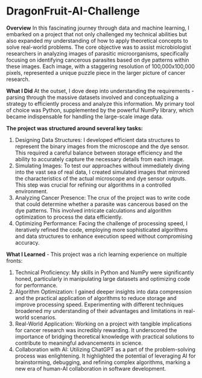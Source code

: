 # DragonFruit-AI-Challenge

**Overview**
In this fascinating journey through data and machine learning, I embarked on a project that not only challenged my technical abilities but also expanded my understanding of how to apply theoretical concepts to solve real-world problems. The core objective was to assist microbiologist researchers in analyzing images of parasitic microorganisms, specifically focusing on identifying cancerous parasites based on dye patterns within these images. Each image, with a staggering resolution of 100,000x100,000 pixels, represented a unique puzzle piece in the larger picture of cancer research.

**What I Did**
At the outset, I dove deep into understanding the requirements - parsing through the massive datasets involved and conceptualizing a strategy to efficiently process and analyze this information. My primary tool of choice was Python, supplemented by the powerful NumPy library, which became indispensable for handling the large-scale image data.

**The project was structured around several key tasks:**
1. Designing Data Structures: I developed efficient data structures to represent the binary images from the microscope and the dye sensor. This required a careful balance between storage efficiency and the ability to accurately capture the necessary details from each image.
2. Simulating Images: To test our approaches without immediately diving into the vast sea of real data, I created simulated images that mirrored the characteristics of the actual microscope and dye sensor outputs. This step was crucial for refining our algorithms in a controlled environment.
3. Analyzing Cancer Presence: The crux of the project was to write code that could determine whether a parasite was cancerous based on the dye patterns. This involved intricate calculations and algorithm optimization to process the data efficiently.
4. Optimizing Performance: Facing the challenge of processing speed, I iteratively refined the code, employing more sophisticated algorithms and data structures to enhance execution speed without compromising accuracy.

**What I Learned** - This project was a rich learning experience on multiple fronts:
1. Technical Proficiency: My skills in Python and NumPy were significantly honed, particularly in manipulating large datasets and optimizing code for performance.
2. Algorithm Optimization: I gained deeper insights into data compression and the practical application of algorithms to reduce storage and improve processing speed. Experimenting with different techniques broadened my understanding of their advantages and limitations in real-world scenarios.
3. Real-World Application: Working on a project with tangible implications for cancer research was incredibly rewarding. It underscored the importance of bridging theoretical knowledge with practical solutions to contribute to meaningful advancements in science.
4. Collaboration with AI: Utilizing ChatGPT as a part of the problem-solving process was enlightening. It highlighted the potential of leveraging AI for brainstorming, debugging, and refining complex algorithms, marking a new era of human-AI collaboration in software development.
